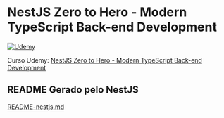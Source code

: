 # NestJS Zero to Hero - Modern TypeScript Back-end Development

[![Udemy](https://www.udemy.com/staticx/udemy/images/v7/logo-udemy.png)](https://www.udemy.com/)

Curso Udemy: [NestJS Zero to Hero - Modern TypeScript Back-end Development](https://www.udemy.com/course/nestjs-zero-to-hero/)

## README Gerado pelo NestJS

[README-nestjs.md](README-nestjs.md)
